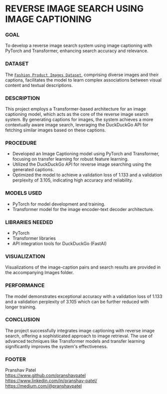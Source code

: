 # REVERSE IMAGE SEARCH USING IMAGE CAPTIONING

### GOAL

To develop a reverse image search system using image captioning with PyTorch and Transformer, enhancing search accuracy and relevance.

### DATASET

The [`Fashion Product Images Dataset`](https://www.kaggle.com/datasets/paramaggarwal/fashion-product-images-dataset), comprising diverse images and their captions, facilitates the model to learn complex associations between visual content and textual descriptions.

### DESCRIPTION

This project employs a Transformer-based architecture for an image captioning model, which acts as the core of the reverse image search system. By generating captions for images, the system achieves a more contextually aware image search, leveraging the DuckDuckGo API for fetching similar images based on these captions.

### PROCEDURE

- Developed an Image Captioning model using PyTorch and Transformer, focusing on transfer learning for robust feature learning.
- Utilized the DuckDuckGo API for reverse image searching using the generated captions.
- Optimized the model to achieve a validation loss of 1.133 and a validation perplexity of 3.105, indicating high accuracy and reliability.

### MODELS USED

- PyTorch for model development and training.
- Transformer model for the image encoder-text decoder architecture.

### LIBRARIES NEEDED

- PyTorch
- Transformer libraries
- API integration tools for DuckDuckGo (FastAI)

### VISUALIZATION

Visualizations of the image-caption pairs and search results are provided in the accompanying Images folder.

### PERFORMANCE

The model demonstrates exceptional accuracy with a validation loss of 1.133 and a validation perplexity of 3.105 which can be further reduced with longer training.

### CONCLUSION

The project successfully integrates image captioning with reverse image search, offering a sophisticated approach to image retrieval. The use of advanced techniques like Transformer models and transfer learning significantly improves the system's effectiveness.

### FOOTER

Pranshav Patel <br>
https://www.github.com/pranshavpatel  <br>
https://www.linkedin.com/in/pranshav-patel/ <br>
https://medium.com/@pranshavpatel

